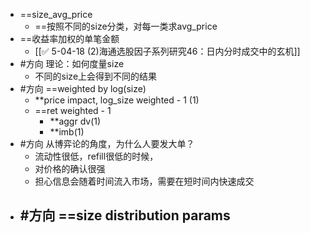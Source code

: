 - ==size_avg_price
	- ==按照不同的size分类，对每一类求avg_price
- ==收益率加权的单笔金额 
	- [[✅ 5-04-18 (2)海通选股因子系列研究46：日内分时成交中的玄机]]
- #方向 理论：如何度量size
	- 不同的size上会得到不同的结果
- #方向 ==weighted by log(size)
	- **price impact, log_size weighted - 1 (1)
	- ==ret weighted - 1
		- **aggr dv(1)
		- **imb(1)
- #方向 从博弈论的角度，为什么人要发大单？
	- 流动性很低，refill很低的时候，
	- 对价格的确认很强
	- 担心信息会随着时间流入市场，需要在短时间内快速成交
- #方向 ==size distribution params
	- 